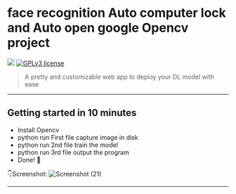 # face recognition Auto computer lock and Auto open google Opencv project

[![](https://img.shields.io/badge/python-2.7%2C%203.5%2B-green.svg)]()
[![GPLv3 license](https://img.shields.io/badge/License-GPLv3-blue.svg)](http://perso.crans.org/besson/LICENSE.html)

> A pretty and customizable web app to deploy your DL model with ease

------------------

## Getting started in 10 minutes

- Install Opencv
- python run First file capture image in disk
- python run 2nd file train the model
- python run 3rd file output the program
- Done! :tada:

:point_down:Screenshot:
![Screenshot (21)](https://user-images.githubusercontent.com/29664631/64918713-c37d3980-d7bf-11e9-9376-71a682b033e5.png)


----------------
